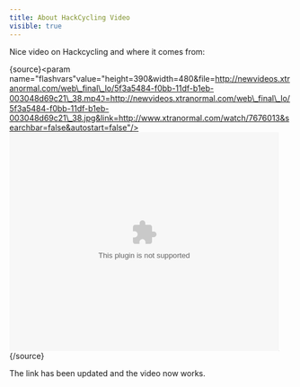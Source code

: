 ---title: About HackCycling Videovisible: true---Nice video on Hackcycling and where it comes from:

{source}<object width="480" height="390"><param name="movie" value="http://www.xtranormal.com/site\_media/players/jwplayer.swf"></param><param name="allowFullScreen" value="true"></param><param name="allowscriptaccess" value="always"></param><param name="flashvars"value="height=390&width=480&file=http://newvideos.xtranormal.com/web\_final\_lo/5f3a5484-f0bb-11df-b1eb-003048d69c21\_38.mp4ℑ=http://newvideos.xtranormal.com/web\_final\_lo/5f3a5484-f0bb-11df-b1eb-003048d69c21\_38.jpg&link=http://www.xtranormal.com/watch/7676013&searchbar=false&autostart=false"/><embed src="http://www.xtranormal.com/site\_media/players/jwplayer.swf" width="480" height="390" allowscriptaccess="always" allowfullscreen="true" flashvars="height=390&width=480&file=http://newvideos.xtranormal.com/web\_final\_lo/5f3a5484-f0bb-11df-b1eb-003048d69c21\_38.mp4ℑ=http://newvideos.xtranormal.com/web\_final\_lo/5f3a5484-f0bb-11df-b1eb-003048d69c21\_38.jpg&link=http://www.xtranormal.com/watch/7676013&searchbar=false&autostart=false"></embed></object><object width="480" height="390"><param name="movie" value="http://www.xtranormal.com/site\_media/players/embedded-xnl-stats.swf"></param><param name="allowFullScreen" value="true"></param><param name="allowscriptaccess" value="always"></param><embed src="http://www.xtranormal.com/site\_media/players/embedded-xnl-stats.swf" width="1" height="1" allowscriptaccess="always"></embed></object>{/source}

The link has been updated and the video now works.